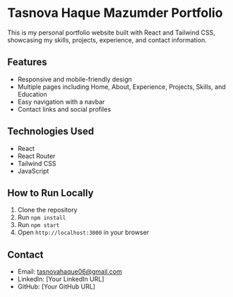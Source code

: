 # Tasnova Haque Mazumder Portfolio

This is my personal portfolio website built with React and Tailwind CSS, showcasing my skills, projects, experience, and contact information.

## Features
- Responsive and mobile-friendly design
- Multiple pages including Home, About, Experience, Projects, Skills, and Education
- Easy navigation with a navbar
- Contact links and social profiles

## Technologies Used
- React
- React Router
- Tailwind CSS
- JavaScript

## How to Run Locally
1. Clone the repository
2. Run `npm install`
3. Run `npm start`
4. Open `http://localhost:3000` in your browser

## Contact
- Email: tasnovahaque06@gmail.com
- LinkedIn: [Your LinkedIn URL]
- GitHub: [Your GitHub URL]

